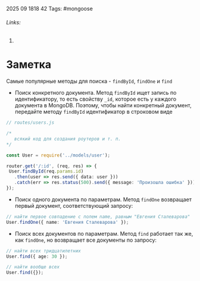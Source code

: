 2025 09 1818 42
Tags: #mongoose 
###### Links: 
1) 
# Заметка
Самые популярные методы для поиска - `findById`, `findOne` и `find`
- Поиск конкретного документа. Метод `findById` ищет запись по идентификатору, то есть свойству `_id`, которое есть у каждого документа в MongoDB. Поэтому, чтобы найти конкретный документ, передайте методу `findById` идентификатор в строковом виде
 ```ts
 // routes/users.js

/*
    всякий код для создания роутеров и т. п.
*/

const User = require('../models/user');

router.get('/:id', (req, res) => {
  User.findById(req.params.id)
    .then(user => res.send({ data: user }))
    .catch(err => res.status(500).send({ message: 'Произошла ошибка' }));
});
```
-  Поиск одного документа по параметрам. Метод `findOne` возвращает первый документ, соответствующий запросу:
```ts
// найти первое совпадение с полем name, равным "Евгения Сталеварова"
User.findOne({ name: 'Евгения Сталеварова' });
```
- Поиск всех документов по параметрам. Метод `find` работает так же, как `findOne`, но возвращает все документы по запросу:
```ts
// найти всех тридцатилетних
User.find({ age: 30 });

// найти вообще всех
User.find({});
```
